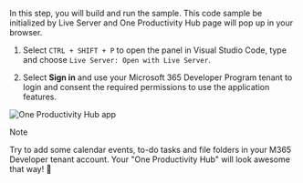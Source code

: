 In this step, you will build and run the sample. This code sample be initialized by Live Server and One Productivity Hub page will pop up in your browser.

1. Select `CTRL + SHIFT + P` to open the panel in Visual Studio Code, type and choose `Live Server: Open with Live Server`.

1. Select **Sign in** and use your Microsoft 365 Developer Program tenant to login and consent the required permissions to use the application features.

![One Productivity Hub app](/Labs/Images/oneprodHTML.gif)

> [!NOTE]
> Try to add some calendar events, to-do tasks and file folders in your M365 Developer tenant account. Your "One Productivity Hub" will look awesome that way! 🌟
